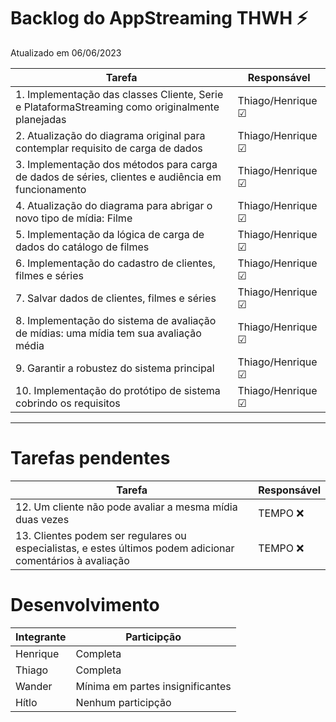 # Backlog do  AppStreaming THWH ⚡
Atualizado em 06/06/2023

| Tarefa      | Responsável |
| ----------- | ----------- |
| 1. Implementação das classes Cliente, Serie e PlataformaStreaming como originalmente planejadas    | Thiago/Henrique ☑ |
| 2. Atualização do diagrama original para contemplar requisito de carga de dados |   Thiago/Henrique ☑     |
| 3. Implementação dos métodos para carga de dados de séries, clientes e audiência em funcionamento  |    Thiago/Henrique ☑   |
| 4. Atualização do diagrama para abrigar o novo tipo de mídia: Filme |    Thiago/Henrique ☑   |
| 5. Implementação da lógica de carga de dados do catálogo de filmes |   Thiago/Henrique ☑    |
| 6. Implementação do cadastro de clientes, filmes e séries |Thiago/Henrique ☑|
| 7. Salvar dados de clientes, filmes e séries |    Thiago/Henrique ☑    |
| 8. Implementação do sistema de avaliação de mídias: uma mídia tem sua avaliação média |    Thiago/Henrique ☑    |
| 9. Garantir a robustez do sistema principal    |  Thiago/Henrique ☑ |
| 10. Implementação do protótipo de sistema cobrindo os requisitos   |  Thiago/Henrique ☑ |

----

# Tarefas pendentes

| Tarefa      | Responsável |
| ----------- | ----------- |
| 12. Um cliente não pode avaliar a mesma mídia duas vezes | TEMPO ❌  |
| 13. Clientes podem ser regulares ou especialistas, e estes últimos podem adicionar comentários à avaliação |  TEMPO ❌  |

# Desenvolvimento
|Integrante | Participção |
| --------- | --------- |
|Henrique| Completa |
|Thiago| Completa |
|Wander | Mínima em partes insignificantes |
|Hítlo | Nenhum participção |
